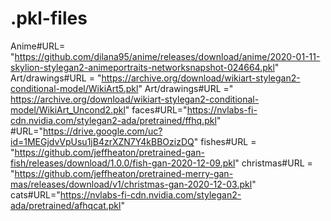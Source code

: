 # .pkl-files

Anime#URL= "https://github.com/dilana95/anime/releases/download/anime/2020-01-11-skylion-stylegan2-animeportraits-networksnapshot-024664.pkl"
Art/drawings#URL = "https://archive.org/download/wikiart-stylegan2-conditional-model/WikiArt5.pkl"
Art/drawings#URL =" https://archive.org/download/wikiart-stylegan2-conditional-model/WikiArt_Uncond2.pkl"
faces#URL="https://nvlabs-fi-cdn.nvidia.com/stylegan2-ada/pretrained/ffhq.pkl"
#URL="https://drive.google.com/uc?id=1MEGjdvVpUsu1jB4zrXZN7Y4kBBOzizDQ"
fishes#URL = "https://github.com/jeffheaton/pretrained-gan-fish/releases/download/1.0.0/fish-gan-2020-12-09.pkl"
christmas#URL = "https://github.com/jeffheaton/pretrained-merry-gan-mas/releases/download/v1/christmas-gan-2020-12-03.pkl"
cats#URL="https://nvlabs-fi-cdn.nvidia.com/stylegan2-ada/pretrained/afhqcat.pkl"

